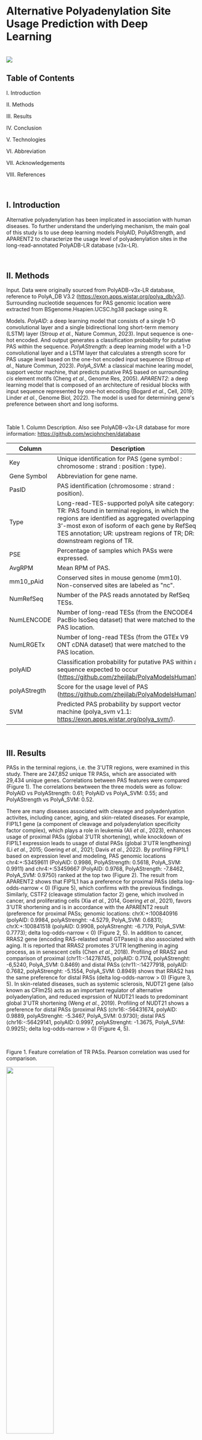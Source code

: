 # Alternative Polyadenylation Site Usage Prediction with Deep Learning

<br>

<img src="figure/cnn_image.png" margin-left: auto margin-right: auto >


<br>

## Table of Contents

I. Introduction

II. Methods

III. Results

IV. Conclusion

V. Technologies

VI. Abbreviation

VII. Acknowledgements

VIII. References


<br>

## I. Introduction

Alternative polyadenylation has been implicated in association with human diseases.  To further understand the underlying mechanism, the main goal of this study is to use deep learning models PolyAID, PolyAStrength, and APARENT2 to characterize the usage level of polyadenylation sites in the long-read-annotated PolyADB-LR database (v3x-LR).


<br>

## II. Methods

Input.  Data were originally sourced from PolyADB-v3x-LR database, reference to PolyA_DB V3.2 (https://exon.apps.wistar.org/polya_db/v3/).  Surrounding nucleotide sequences for PAS genomic location were extracted from BSgenome.Hsapien.UCSC.hg38 package using R.

Models.  <i>PolyAID</i>: a deep learning model that consists of a single 1-D convolutional layer and a single bidirectional long short-term memory (LSTM) layer (Stroup <i>et al.</i>, Nature Commun, 2023).  Input sequence is one-hot encoded.  And output generates a classification probability for putative PAS within the sequence.  <i>PolyAStrength</i>: a deep learning model with a 1-D convolutional layer and a LSTM layer that calculates a strength score for PAS usage level based on the one-hot encoded input sequence (Stroup <i>et al.</i>, Nature Commun, 2023).  <i>PolyA_SVM</i>: a classical machine learing model, support vector machine, that predicts putative PAS based on surrounding <i>cis</i> element motifs (Cheng <i>et al.</i>, Genome Res, 2005).  <i>APARENT2</i>: a deep learning model that is composed of an architecture of residual blocks with input sequence represented by one-hot encoding (Bogard <i>et al.</i>, Cell, 2019; Linder <i>et al.</i>, Genome Biol, 2022).  The model is used for determining gene's preference between short and long isoforms.

<br>

Table 1.  Column Description.  Also see PolyADB-v3x-LR database for more information: https://github.com/wcjohnchen/database

| Column | Description |
| ---- | ---- |
|Key |Unique identification for PAS (gene symbol : chromosome : strand : position : type). |
|Gene Symbol |Abbreviation for gene name. |
|PasID |PAS identification (chromosome : strand : position). |
|Type |Long-read-TES-supported polyA site category: TR: PAS found in terminal regions, in which the regions are identified as aggregated overlapping 3’-most exon of isoform of each gene by RefSeq TES annotation; UR: upstream regions of TR;  DR: downstream regions of TR. |
|PSE |Percentage of samples which PASs were expressed. |
|AvgRPM |Mean RPM of PAS. |
|mm10_pAid |Conserved sites in mouse genome (mm10). Non-conserved sites are labeled as "nc". |
|NumRefSeq |Number of the PAS reads annotated by RefSeq TESs. |
|NumLENCODE |Number of long-read TESs (from the ENCODE4 PacBio IsoSeq dataset) that were matched to the PAS location. |
|NumLRGETx |Number of long-read TESs (from the GTEx V9 ONT cDNA dataset) that were matched to the PAS location. |
|polyAID |Classification probability for putative PAS within a sequence expected to occur (https://github.com/zhejilab/PolyaModelsHuman). |
|polyAStregth |Score for the usage level of PAS (https://github.com/zhejilab/PolyaModelsHuman). |
|SVM |Predicted PAS probability by support vector machine (polya_svm v1.1: https://exon.apps.wistar.org/polya_svm/). |

<br>

## III. Results

PASs in the terminal regions, i.e. the 3'UTR regions, were examined in this study.  There are 247,852 unique TR PASs, which are associated with 29,434 unique genes.  Correlations between PAS features were compared (Figure 1).  The correlations bewtween the three models were as follow: PolyAID vs PolyAStrength: 0.61; PolyAID vs PolyA_SVM: 0.55; and PolyAStrength vs PolyA_SVM: 0.52.  

There are many diseases associated with cleavage and polyadenlyation activites, including cancer, aging, and skin-related diseases.  For example, FIP1L1 gene (a component of cleavage and polyadenylation specificity factor complex), which plays a role in leukemia (Ali <i>et al.</i>, 2023), enhances usage of proximal PASs (global 3'UTR shortening), while knockdown of FIP1L1 expression leads to usage of distal PASs (global 3'UTR lengthening) (Li <i>et al.</i>, 2015; Goering <i>et al.</i>, 2021; Davis <i>et al.</i>, 2022).  By profiling FIP1L1 based on expression level and modeling, PAS genomic locations chr4:+:53459611 (PolyAID: 0.9986, PolyAStrength: 0.5618, PolyA_SVM: 0.9911) and chr4:+:53459667 (PolyAID: 0.9768, PolyAStrength: -7.8462, PolyA_SVM: 0.9750) ranked at the top two (Figure 2).  The result from APARENT2 shows that FIP1L1 has a preference for proximal PASs (delta log-odds-narrow < 0) (Figure 5), which confirms with the previous findings.  Similarly, CSTF2 (cleavage stimulation factor 2) gene, which involved in cancer, and proliferating cells (Xia <i>et al.</i>, 2014, Goering <i>et al.</i>, 2021), favors 3'UTR shortening and is in accordance with the APARENT2 result (preference for proximal PASs; genomic locations: chrX:+:100840916 (polyAID: 0.9984, polyAStrenght: -4.5279, PolyA_SVM: 0.6831); chrX:+:100841518 (polyAID: 0.9908, polyAStrenght: -6.7179, PolyA_SVM: 0.7773); delta log-odds-narrow < 0) (Figure 2, 5).  In addition to cancer, RRAS2 gene (encoding RAS-relasted small GTPases) is also associated with aging.  It is reported that RRAS2 promotes 3'UTR lengthening in aging process, as in senescent cells (Chen <i>et al.</i>, 2018).  Profiling of RRAS2 and comparison of proximal (chr11:-:14278745, polyAID: 0.7174, polyAStrenght: -6,5240, PolyA_SVM: 0.8469) and distal PASs (chr11:-:14277918, polyAID: 0.7682, polyAStrenght: -5.1554, PolyA_SVM: 0.8949) shows that RRAS2 has the same preference for distal PASs (delta log-odds-narrow > 0) (Figure 3, 5).  In skin-related diseases, such as systemic sclerosis, NUDT21 gene (also known as CFlm25) acts as an important regulator of alternative polyadenylation, and reduced exprssion of NUDT21 leads to predominant global 3'UTR shortening (Weng <i>et al.</i>, 2019).  Profiling of NUDT21 shows a preference for distal PASs (proximal PAS (chr16:-:56431674, polyAID: 0.9889, polyAStrenght: -5.3467, PolyA_SVM: 0.9730); distal PAS (chr16:-:56429141, polyAID: 0.9997, polyAStrenght: -1.3675, PolyA_SVM: 0.9925); delta log-odds-narrow > 0) (Figure 4, 5).


<br>

Figure 1.  Feature correlation of TR PASs.  Pearson correlation was used for comparison.

<img src="figure/tr_corrmatrix.png" style="width: 50%; height: 50%;">


<br>

Figure 2.  Profiling of cancer-associated genes, FIP1L1 and CSTF2.

<img src="figure/genes_FIP1L1_CSTF2.png" style="width: 50%; height: 50%;">


<br>

Figure 3.  Profiling of age-related gene, RRAS2.

<img src="figure/gene_RRAS2.png" style="width: 50%; height: 50%;">


<br>

Figure 4.  Profiling of skin-related gene, NUDT21.

<img src="figure/gene_NUDT21.png" style="width:75%; height:75%;">


<br>

Figure 5.  PAS usage prediction using APARENT2.  3'UTR Shortening: delta log-odds-narrow < 0.  3'UTR lengthening: delat log-odds-narrow > 0.

<img src="figure/plot_APARENT2.png" style="width:25%; height:25%;">



## IV. Conclusion

The present study uses deep learning (PolyAID, PolyAStrength, APARENT2) and machine learning (PolyA_SVM) methods to further characterize the profile of long-read-annotated 3'UTR PASs in the PolyADB-v3x-LR database.  By acquring the PAS usage statistics through advanced learning, the database may serve as an additional insight for potential therapeutics biomarkers and targets for disease models.



<br>

## V. Technologies

Bioinformatics, Machine Learning, Deep Learning, Jupyter Notebook, Python, R, VS Code, Git, Linux


<br>

## VI. Abbreviation

PAS: polyA site <br>

TES: Transcription end site


<br>

## VII. Acknowledgements

I would like to thank Dr. Bin Tian’s lab for data availability and contribution.


<br>

## VIII. References

Ali S, Al-Qattan Y, Awny W, Hamadah A, Pinto K, and AlShemmari S.  2023.  FIP1L1-PDGFRA fusion gene in T-lymphoblastic lymphoma: A case report. Cancer Rep (Hoboken), 6(1):e1769.  doi: 10.1002/cnr2.1769.

Bogard N, Linder J, Rosenberg AB, and Seelig G. 2019.  A Deep Neural Network for Predicting and Engineering Alternative Polyadenylation.  Cell, 178(1):91-106.e23.  doi: 10.1016/j.cell.2019.04.046.

Chen M, Lyu G, Han M, Nie H, Shen T, Chen W, Niu Y, Song Y, Li X, Li H, Chen X, Wang Z, Xia Z, Li W, Tian XL, Ding C, Gu J, Zheng Y, Liu X, Hu J, Wei G, Tao W, and Ni T.  2018.  3' UTR lengthening as a novel mechanism in regulating cellular senescence.  Genome Res, 28(3):285-294.  doi: 10.1101/gr.224451.117.

Cheng Y, Miura RM, and Tian B.  2006.  Prediction of mRNA polyadenylation sites by support vector machine.  Bioinformatics, 22(19):2320-5.  doi: 10.1093/bioinformatics/btl394.

Davis AG, Johnson DT, Zheng D, Wang R, Jayne ND, Liu M, Shin J, Wang L, Stoner SA, Zhou JH, Ball ED, Tian B, and Zhang DE.  2022.  Alternative polyadenylation dysregulation contributes to the differentiation block of acute myeloid leukemia.  Blood, 139(3):424-438.  doi: 10.1182/blood.2020005693.

Goering R, Engel KL, Gillen AE, Fong N, Bentley DL, and Taliaferro JM.  2021.  LABRAT reveals association of alternative polyadenylation with transcript localization, RNA binding protein expression, transcription speed, and cancer survival.  BMC Genomics, 26;22(1):476.  doi: 10.1186/s12864-021-07781-1.

Li W, You B, Hoque M, Zheng D, Luo W, Ji Z, Park JY, Gunderson SI, Kalsotra A, Manley JL, and Tian B.  2015.  Systematic profiling of poly(A)+ transcripts modulated by core 3' end processing and splicing factors reveals regulatory rules of alternative cleavage and polyadenylation.  PLoS Genet, 11(4):e1005166.  doi: 10.1371/journal.pgen.1005166.

Linder J, Koplik SE, Kundaje A, and Seelig G. 2022.  Deciphering the impact of genetic variation on human polyadenylation using APARENT2.  Genome Biol, 23(1):232.  doi: 10.1186/s13059-022-02799-4.

Stroup EK, and Ji Z. 2023. Deep learning of human polyadenylation sites at nucleotide resolution reveals molecular determinants of site usage and relevance in disease.  Nature Commun, 14(1):7378:1-17.  doi: 10.1038/s41467-023-43266-3.

Wang R, Nambiar R, Zheng D, and Tian B.  2017.  PolyA_DB 3 catalogs cleavage and polyadenylation sites identified by deep sequencing in multiple genomes.  Nucleic Acids Res, 46(D1):D315-D319.  doi: 10.1093/nar/gkx1000.

Weng T, Huang J, Wagner EJ, Ko J, Wu M, Wareing NE, Xiang Y, Chen NY, Ji P, Molina JG, Volcik KA, Han L, Mayes MD, Blackburn MR, and Assassi S.  2020.  Downregulation of CFIm25 amplifies dermal fibrosis through alternative polyadenylation.  J Exp Med, 217(2):e20181384.  doi: 10.1084/jem.20181384.

Xia Z, Donehower LA, Cooper TA, Neilson JR, Wheeler DA, Wagner EJ, and Li W.  2014.  Dynamic analyses of alternative polyadenylation from RNA-seq reveal a 3'-UTR landscape across seven tumour types.  Nat Commun, 5:5274.  doi: 10.1038/ncomms6274.

Zheng D, Liu X, and Tian B.  2016.  3'READS+, a sensitive and accurate method for 3' end sequencing of polyadenylated RNA.  RNA, 22(10):1631-9.  doi: 10.1261/rna.057075.116.

